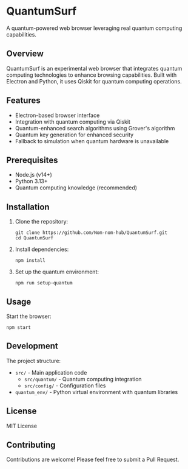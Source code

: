 # QuantumSurf

A quantum-powered web browser leveraging real quantum computing capabilities.

## Overview

QuantumSurf is an experimental web browser that integrates quantum computing technologies to enhance browsing capabilities. Built with Electron and Python, it uses Qiskit for quantum computing operations.

## Features

- Electron-based browser interface
- Integration with quantum computing via Qiskit
- Quantum-enhanced search algorithms using Grover's algorithm
- Quantum key generation for enhanced security
- Fallback to simulation when quantum hardware is unavailable

## Prerequisites

- Node.js (v14+)
- Python 3.13+
- Quantum computing knowledge (recommended)

## Installation

1. Clone the repository:
   ```
   git clone https://github.com/Nom-nom-hub/QuantumSurf.git
   cd QuantumSurf
   ```

2. Install dependencies:
   ```
   npm install
   ```

3. Set up the quantum environment:
   ```
   npm run setup-quantum
   ```

## Usage

Start the browser:
```
npm start
```

## Development

The project structure:
- `src/` - Main application code
  - `src/quantum/` - Quantum computing integration
  - `src/config/` - Configuration files
- `quantum_env/` - Python virtual environment with quantum libraries

## License

MIT License

## Contributing

Contributions are welcome! Please feel free to submit a Pull Request.
